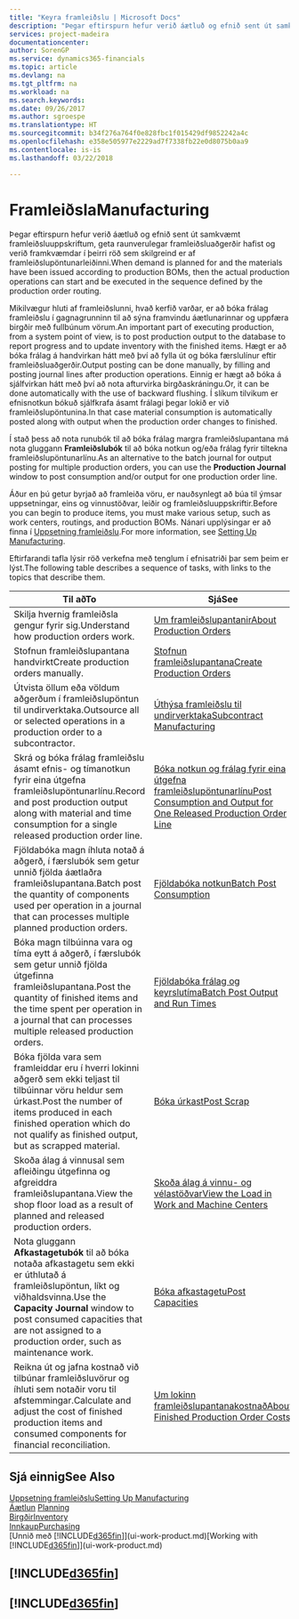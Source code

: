 ```yaml
---
title: "Keyra framleiðslu | Microsoft Docs"
description: "Þegar eftirspurn hefur verið áætluð og efnið sent út samkvæmt framleiðsluuppskriftum, geta raunverulegar framleiðsluaðgerðir hafist og verið framkvæmdar í þeirri röð sem skilgreind er af framleiðslupöntunarleiðinni."
services: project-madeira
documentationcenter: 
author: SorenGP
ms.service: dynamics365-financials
ms.topic: article
ms.devlang: na
ms.tgt_pltfrm: na
ms.workload: na
ms.search.keywords: 
ms.date: 09/26/2017
ms.author: sgroespe
ms.translationtype: HT
ms.sourcegitcommit: b34f276a764f0e828fbc1f015429df9852242a4c
ms.openlocfilehash: e358e505977e2229ad7f7338fb22e0d8075b0aa9
ms.contentlocale: is-is
ms.lasthandoff: 03/22/2018

---
```

# <a name="manufacturing"></a><span data-ttu-id="8dccf-103">Framleiðsla</span><span class="sxs-lookup"><span data-stu-id="8dccf-103">Manufacturing</span></span>
<span data-ttu-id="8dccf-104">Þegar eftirspurn hefur verið áætluð og efnið sent út samkvæmt framleiðsluuppskriftum, geta raunverulegar framleiðsluaðgerðir hafist og verið framkvæmdar í þeirri röð sem skilgreind er af framleiðslupöntunarleiðinni.</span><span class="sxs-lookup"><span data-stu-id="8dccf-104">When demand is planned for and the materials have been issued according to production BOMs, then the actual production operations can start and be executed in the sequence defined by the production order routing.</span></span>  

<span data-ttu-id="8dccf-105">Mikilvægur hluti af framleiðslunni, hvað kerfið varðar, er að bóka frálag framleiðslu í gagnagrunninn til að sýna framvindu áætlunarinnar og uppfæra birgðir með fullbúnum vörum.</span><span class="sxs-lookup"><span data-stu-id="8dccf-105">An important part of executing production, from a system point of view, is to post production output to the database to report progress and to update inventory with the finished items.</span></span> <span data-ttu-id="8dccf-106">Hægt er að bóka frálag á handvirkan hátt með því að fylla út og bóka færslulínur eftir framleiðsluaðgerðir.</span><span class="sxs-lookup"><span data-stu-id="8dccf-106">Output posting can be done manually, by filling and posting journal lines after production operations.</span></span> <span data-ttu-id="8dccf-107">Einnig er hægt að bóka á sjálfvirkan hátt með því að nota afturvirka birgðaskráningu.</span><span class="sxs-lookup"><span data-stu-id="8dccf-107">Or, it can be done automatically with the use of backward flushing.</span></span> <span data-ttu-id="8dccf-108">Í slíkum tilvikum er efnisnotkun bókuð sjálfkrafa ásamt frálagi þegar lokið er við framleiðslupöntunina.</span><span class="sxs-lookup"><span data-stu-id="8dccf-108">In that case material consumption is automatically posted along with output when the production order changes to finished.</span></span>  

<span data-ttu-id="8dccf-109">Í stað þess að nota runubók til að bóka frálag margra framleiðslupantana má nota gluggann **Framleiðslubók** til að bóka notkun og/eða frálag fyrir tiltekna framleiðslupöntunarlínu.</span><span class="sxs-lookup"><span data-stu-id="8dccf-109">As an alternative to the batch journal for output posting for multiple production orders, you can use the **Production Journal** window to post consumption and/or output for one production order line.</span></span>

<span data-ttu-id="8dccf-110">Áður en þú getur byrjað að framleiða vöru, er nauðsynlegt að búa til ýmsar uppsetningar, eins og vinnustöðvar, leiðir og framleiðsluuppskriftir.</span><span class="sxs-lookup"><span data-stu-id="8dccf-110">Before you can begin to produce items, you must make various setup, such as work centers, routings, and production BOMs.</span></span> <span data-ttu-id="8dccf-111">Nánari upplýsingar er að finna í [Uppsetning framleiðslu](production-configure-production-processes.md).</span><span class="sxs-lookup"><span data-stu-id="8dccf-111">For more information, see [Setting Up Manufacturing](production-configure-production-processes.md).</span></span>

<span data-ttu-id="8dccf-112">Eftirfarandi tafla lýsir röð verkefna með tenglum í efnisatriði þar sem þeim er lýst.</span><span class="sxs-lookup"><span data-stu-id="8dccf-112">The following table describes a sequence of tasks, with links to the topics that describe them.</span></span>   

|<span data-ttu-id="8dccf-113">**Til að**</span><span class="sxs-lookup"><span data-stu-id="8dccf-113">**To**</span></span>|<span data-ttu-id="8dccf-114">**Sjá**</span><span class="sxs-lookup"><span data-stu-id="8dccf-114">**See**</span></span>|  
|------------|-------------|  
|<span data-ttu-id="8dccf-115">Skilja hvernig framleiðsla gengur fyrir sig.</span><span class="sxs-lookup"><span data-stu-id="8dccf-115">Understand how production orders work.</span></span>|[<span data-ttu-id="8dccf-116">Um framleiðslupantanir</span><span class="sxs-lookup"><span data-stu-id="8dccf-116">About Production Orders</span></span>](production-about-production-orders.md)|
|<span data-ttu-id="8dccf-117">Stofnun framleiðslupantana handvirkt</span><span class="sxs-lookup"><span data-stu-id="8dccf-117">Create production orders manually.</span></span>|[<span data-ttu-id="8dccf-118">Stofnun framleiðslupantana</span><span class="sxs-lookup"><span data-stu-id="8dccf-118">Create Production Orders</span></span>](production-how-to-create-production-orders.md)|
|<span data-ttu-id="8dccf-119">Útvista öllum eða völdum aðgerðum í framleiðslupöntun til undirverktaka.</span><span class="sxs-lookup"><span data-stu-id="8dccf-119">Outsource all or selected operations in a production order to a subcontractor.</span></span>|[<span data-ttu-id="8dccf-120">Úthýsa framleiðslu til undirverktaka</span><span class="sxs-lookup"><span data-stu-id="8dccf-120">Subcontract Manufacturing</span></span>](production-how-to-subcontract-manufacturing.md)|
|<span data-ttu-id="8dccf-121">Skrá og bóka frálag framleiðslu ásamt efnis- og tímanotkun fyrir eina útgefna framleiðslupöntunarlínu.</span><span class="sxs-lookup"><span data-stu-id="8dccf-121">Record and post production output along with material and time consumption for a single released production order line.</span></span>|[<span data-ttu-id="8dccf-122">Bóka notkun og frálag fyrir eina útgefna framleiðslupöntunarlínu</span><span class="sxs-lookup"><span data-stu-id="8dccf-122">Post Consumption and Output for One Released Production Order Line</span></span>](production-how-to-register-consumption-and-output.md)|  
|<span data-ttu-id="8dccf-123">Fjöldabóka magn íhluta notað á aðgerð, í færslubók sem getur unnið fjölda áætlaðra framleiðslupantana.</span><span class="sxs-lookup"><span data-stu-id="8dccf-123">Batch post the quantity of components used per operation in a journal that can processes multiple planned production orders.</span></span>|[<span data-ttu-id="8dccf-124">Fjöldabóka notkun</span><span class="sxs-lookup"><span data-stu-id="8dccf-124">Batch Post Consumption</span></span>](production-how-to-post-consumption.md)|
|<span data-ttu-id="8dccf-125">Bóka magn tilbúinna vara og tíma eytt á aðgerð, í færslubók sem getur unnið fjölda útgefinna framleiðslupantana.</span><span class="sxs-lookup"><span data-stu-id="8dccf-125">Post the quantity of finished items and the time spent per operation in a journal that can processes multiple released production orders.</span></span>|[<span data-ttu-id="8dccf-126">Fjöldabóka frálag og keyrslutíma</span><span class="sxs-lookup"><span data-stu-id="8dccf-126">Batch Post Output and Run Times</span></span>](production-how-to-post-output-quantity.md)|  
|<span data-ttu-id="8dccf-127">Bóka fjölda vara sem framleiddar eru í hverri lokinni aðgerð sem ekki teljast til tilbúinnar vöru heldur sem úrkast.</span><span class="sxs-lookup"><span data-stu-id="8dccf-127">Post the number of items produced in each finished operation which do not qualify as finished output, but as scrapped material.</span></span>|[<span data-ttu-id="8dccf-128">Bóka úrkast</span><span class="sxs-lookup"><span data-stu-id="8dccf-128">Post Scrap</span></span>](production-how-to-post-scrap.md)|
|<span data-ttu-id="8dccf-129">Skoða álag á vinnusal sem afleiðingu útgefinna og afgreiddra framleiðslupantana.</span><span class="sxs-lookup"><span data-stu-id="8dccf-129">View the shop floor load as a result of planned and released production orders.</span></span>|[<span data-ttu-id="8dccf-130">Skoða álag á vinnu- og vélastöðvar</span><span class="sxs-lookup"><span data-stu-id="8dccf-130">View the Load in Work and Machine Centers</span></span>](production-how-to-view-the-load-on-work-centers.md)|      
|<span data-ttu-id="8dccf-131">Nota gluggann **Afkastagetubók** til að bóka notaða afkastagetu sem ekki er úthlutað á framleiðslupöntun, líkt og viðhaldsvinna.</span><span class="sxs-lookup"><span data-stu-id="8dccf-131">Use the **Capacity Journal** window to post consumed capacities that are not assigned to a production order, such as maintenance work.</span></span>|[<span data-ttu-id="8dccf-132">Bóka afkastagetu</span><span class="sxs-lookup"><span data-stu-id="8dccf-132">Post Capacities</span></span>](production-how-to-post-capacities.md)|  
|<span data-ttu-id="8dccf-133">Reikna út og jafna kostnað við tilbúnar framleiðsluvörur og íhluti sem notaðir voru til afstemmingar.</span><span class="sxs-lookup"><span data-stu-id="8dccf-133">Calculate and adjust the cost of finished production items and consumed components for financial reconciliation.</span></span>|[<span data-ttu-id="8dccf-134">Um lokinn framleiðslupantanakostnað</span><span class="sxs-lookup"><span data-stu-id="8dccf-134">About Finished Production Order Costs</span></span>](finance-about-finished-production-order-costs.md)|  

## <a name="see-also"></a><span data-ttu-id="8dccf-135">Sjá einnig</span><span class="sxs-lookup"><span data-stu-id="8dccf-135">See Also</span></span>  
[<span data-ttu-id="8dccf-136">Uppsetning framleiðslu</span><span class="sxs-lookup"><span data-stu-id="8dccf-136">Setting Up Manufacturing</span></span>](production-configure-production-processes.md)  
<span data-ttu-id="8dccf-137">[Áætlun](production-planning.md)    </span><span class="sxs-lookup"><span data-stu-id="8dccf-137">[Planning](production-planning.md)    </span></span>  
[<span data-ttu-id="8dccf-138">Birgðir</span><span class="sxs-lookup"><span data-stu-id="8dccf-138">Inventory</span></span>](inventory-manage-inventory.md)  
[<span data-ttu-id="8dccf-139">Innkaup</span><span class="sxs-lookup"><span data-stu-id="8dccf-139">Purchasing</span></span>](purchasing-manage-purchasing.md)  
<span data-ttu-id="8dccf-140">[Unnið með [!INCLUDE[d365fin](includes/d365fin_md.md)]](ui-work-product.md)</span><span class="sxs-lookup"><span data-stu-id="8dccf-140">[Working with [!INCLUDE[d365fin](includes/d365fin_md.md)]](ui-work-product.md)</span></span>

## [!INCLUDE[d365fin](includes/free_trial_md.md)]  
## [!INCLUDE[d365fin](includes/training_link_md.md)]

